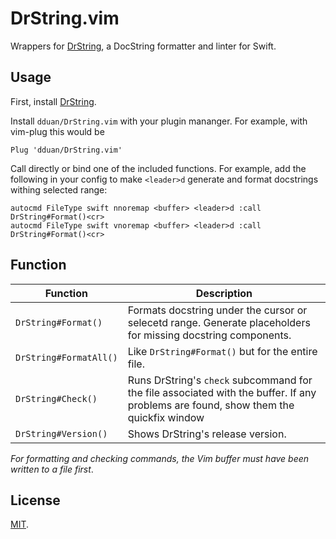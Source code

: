 # DrString.vim

Wrappers for [DrString][], a DocString formatter and linter for Swift.

[DrString]: https://github.com/dduan/DrString

## Usage

First, install [DrString](https://github.com/dduan/DrString/blob/master/Documentation/GettingStarted.md#install).

Install `dduan/DrString.vim` with your plugin mananger. For example, with
vim-plug this would be

```vim
Plug 'dduan/DrString.vim'
```

Call directly or bind one of the included functions. For example, add the
following in your config to make `<leader>d` generate and format docstrings
withing selected range:

```vim
autocmd FileType swift nnoremap <buffer> <leader>d :call DrString#Format()<cr>
autocmd FileType swift vnoremap <buffer> <leader>d :call DrString#Format()<cr>
```

## Function


| Function | Description |
| ---- | ----------- |
| `DrString#Format()` | Formats docstring under the cursor or selecetd range. Generate placeholders for missing docstring components. |
| `DrString#FormatAll()` | Like `DrString#Format()` but for the entire file. |
| `DrString#Check()` | Runs DrString's `check` subcommand for the file associated with the buffer. If any problems are found, show them the quickfix window|
| `DrString#Version()` | Shows DrString's release version. |

_For formatting and checking commands, the Vim buffer must have been written to
a file first_.

## License

[MIT](LICENSE.md).
